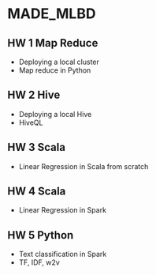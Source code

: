 # MADE_MLBD

## HW 1 Map Reduce

* Deploying a local cluster
* Map reduce in Python

## HW 2 Hive

* Deploying a local Hive
* HiveQL

## HW 3 Scala

* Linear Regression in Scala from scratch

## HW 4 Scala

* Linear Regression in Spark

## HW 5 Python

* Text classification in Spark
* TF, IDF, w2v
